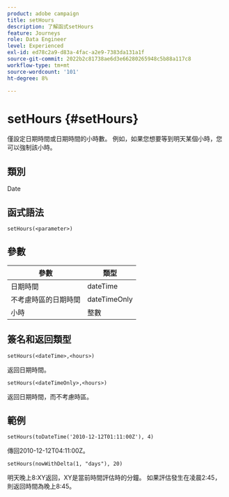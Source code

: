 ```yaml
---
product: adobe campaign
title: setHours
description: 了解函式setHours
feature: Journeys
role: Data Engineer
level: Experienced
exl-id: ed78c2a9-d83a-4fac-a2e9-7383da131a1f
source-git-commit: 2022b2c81738ae6d3e66280265948c5b88a117c8
workflow-type: tm+mt
source-wordcount: '101'
ht-degree: 8%

---
```


# setHours {#setHours}

僅設定日期時間或日期時間的小時數。 例如，如果您想要等到明天某個小時，您可以強制該小時。

## 類別

Date

## 函式語法

`setHours(<parameter>)`

## 參數

| 參數 | 類型 |
|--- |--- |
| 日期時間 | dateTime |
| 不考慮時區的日期時間 | dateTimeOnly |
| 小時 | 整數 |

## 簽名和返回類型

`setHours(<dateTime>,<hours>)`

返回日期時間。

`setHours(<dateTimeOnly>,<hours>)`

返回日期時間，而不考慮時區。

## 範例

`setHours(toDateTime('2010-12-12T01:11:00Z'), 4)`

傳回2010-12-12T04:11:00Z。

`setHours(nowWithDelta(1, "days"), 20)`

明天晚上8:XY返回，XY是當前時間評估時的分鐘。 如果評估發生在凌晨2:45，則返回時間為晚上8:45。
